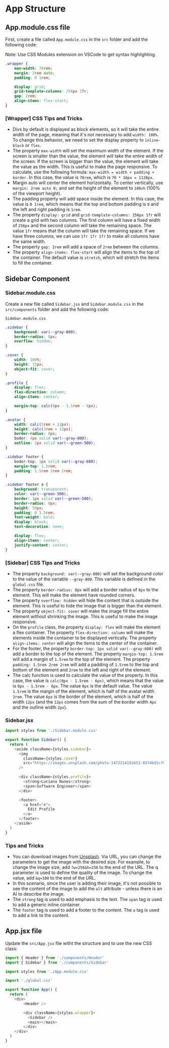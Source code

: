 # App Structure

## App.module.css file

First, create a file called `App.module.css` in the `src` folder and add the following code:

Note: Use CSS Modules extension on VSCode to get syntax highlighting.

```css
.wrapper {
    max-width: 70rem;
    margin: 2rem auto;
    padding: 0 1rem;

    display: grid;
    grid-template-columns: 256px 1fr;
    gap: 2rem;
    align-items: flex-start;
}
```

### [Wrapper] CSS Tips and Tricks

- Divs by default is displayed as block elements, so it will take the entire width of the page, meaning that it's not necessary to add `width: 100%`. To change this behavior, we need to set the display property to `inline-block` or `flex`.
- The property `max-width` will set the maximum width of the element. If the screen is smaller than the value, the element will take the entire width of the screen. If the screen is bigger than the value, the element will take the value as the width. This is useful to make the page responsive. To calculate, use the following formula: `max-width = width + padding + border`. In this case, the value is `70rem`, which is `70 * 16px = 1120px`.
- Margin auto will center the element horizontally. To center vertically, use `margin: 2rem auto 0;` and set the height of the element to `100vh` (100% of the viewport height).
- The padding property will add space inside the element. In this case, the value is `0 1rem`, which means that the top and bottom padding is `0` and the left and right padding is `1rem`.
- The property `display: grid` and `grid-template-columns: 256px 1fr` will create a grid with two columns. The first column will have a fixed width of `256px` and the second column will take the remaining space. The value `1fr` means that the column will take the remaining space. If we have three columns, we can use `1fr 1fr 1fr` to make all columns have the same width.
- The property `gap: 2rem` will add a space of `2rem` between the columns.
- The property `align-items: flex-start` will align the items to the top of the container. The default value is `stretch`, which will stretch the items to fill the container.

## Sidebar Component

### Sidebar.module.css

Create a new file called `Sidebar.jsx` and `Sidebar.module.css` in the `src/components` folder and add the following code:

`Sidebar.module.css`

```css
.sidebar {
    background: var(--gray-800);
    border-radius: 8px;
    overflow: hidden;
}

.cover {
    width: 100%;
    height: 72px;
    object-fit: cover;
}

.profile {
    display: flex;
    flex-direction: column;
    align-items: center;

    margin-top: calc(0px - 1.5rem - 6px);
}

.avatar {
    width: calc(3rem + 12px);
    height: calc(3rem + 12px);
    border-radius: 8px;
    boder: 4px solid var(--gray-800);
    outline: 2px solid var(--green-500);
}

.sidebar footer {
    boder-top: 1px solid var(--gray-600);
    margin-top: 1.5rem;
    padding: 1.5rem 2rem 2rem;
}

.sidebar footer a {
    background: transparent;
    color: var(--green-500);
    border: 1px solid var(--green-500);
    border-radius: 8px;
    height: 50px;
    padding: 0 1.5rem;
    font-weight: bold;
    display: block;
    text-decoration: none;

    display: flex;
    align-items: center;
    justify-content: center;
}
```

### [Sidebar] CSS Tips and Tricks

- The property `background: var(--gray-800)` will set the background color to the value of the variable `--gray-800`. This variable is defined in the `global.css` file.
- The property `border-radius: 8px` will add a border radius of `8px` to the element. This will make the element have rounded corners.
- The property `overflow: hidden` will hide the content that is outside the element. This is useful to hide the image that is bigger than the element.
- The property `object-fit: cover` will make the image fill the entire element without shrinking the image. This is useful to make the image responsive.
- On the `profile` class, the property `display: flex` will make the element a flex container. The property `flex-direction: column` will make the elements inside the container to be displayed vertically. The property `align-items: center` will align the items to the center of the container.
- For the footer, the property `border-top: 1px solid var(--gray-600)` will add a border to the top of the element. The property `margin-top: 1.5rem` will add a margin of `1.5rem` to the top of the element. The property `padding: 1.5rem 2rem 2rem` will add a padding of `1.5rem` to the top and bottom of the element and `2rem` to the left and right of the element.
- The calc function is used to calculate the value of the property. In this case, the value is `calc(0px - 1.5rem - 6px)`, which means that the value is `0px - 1.5rem - 6px`. The value `0px` is the default value. The value `1.5rem` is the margin of the element, which is half of the avatar width `3rem`. The value `6px` is the border of the element, which is half of the width `12px` (and the `12px` comes from the sum of the border width `4px` and the outline width `2px`).

### Sidebar.jsx

```js
import styles from './Sidebar.module.css'

export function Sidebar() {
  return (
    <aside className={styles.sidebar}>
      <img 
        className={styles.cover}
        src="https://images.unsplash.com/photo-1472214103451-9374bd1c798e?ixlib=rb-4.0.3&ixid=M3wxMjA3fDB8MHxwaG90by1wYWdlfHx8fGVufDB8fHx8fA%3D%3D&auto=format&fit=crop&w=256&q=60"
      />

      <div className={styles.profile}>
        <strong>Luciana Nunes</strong>
        <span>Software Engineer</span>
      </div>

      <footer>
        <a href="#">
          Edit Profile
        </a>
      </footer>
    </aside>
  )
}
```

### Tips and Tricks

- You can download images from [Unsplash](https://unsplash.com/). Via URL, you can change the parameters to get the image with the desired size. For example, to change the image size, add `?w=256&h=256` to the end of the URL. The q parameter is used to define the quality of the image. To change the value, add `&q=100` to the end of the URL.
- In this scenario, since the user is adding their image, it's not possible to see the content of the image to add the `alt` attribute - unless there is an AI to describe the image.
- The `strong` tag is used to add emphasis to the text. The `span` tag is used to add a generic inline container.
- The `footer` tag is used to add a footer to the content. The `a` tag is used to add a link to the content.

## App.jsx file

Update the `src/App.jsx` file witht the structure and to use the new CSS class:

```js
import { Header } from './components/Header'
import { Sidebar } from './components/Sidebar'

import styles from './App.module.css'

import './global.css'

export function App() {
  return (
    <div>
        <Header />

        <div className={styles.wrapper}>
          <Sidebar />
          <main></main>
        </div>
    </div>
  )
}
```
